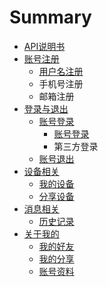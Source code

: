 # Summary

* [API说明书](README.md)
* [账号注册](deng-lu-yu-zhu-ce.md)
  * [用户名注册](deng-lu-yu-zhu-ce/zhu-ce.md)
  * 手机号注册
  * 邮箱注册
* [登录与退出](deng-lu-yu-deng-chu.md)
  * [账号登录](deng-lu-yu-deng-chu/zhang-hao-deng-lu.md)
    * [账号登录](deng-lu-yu-deng-chu/zhang-hao-deng-lu/pu-tong-deng-lu.md)
    * 第三方登录
  * [账号退出](deng-lu-yu-deng-chu/zhang-hao-tui-chu.md)
* [设备相关](she-bei-xiang-guan.md)
  * [我的设备](she-bei-xiang-guan/wo-de-she-bei.md)
  * [分享设备](she-bei-xiang-guan/fen-xiang-she-bei.md)
* [消息相关](xiao-xi-xiang-guan.md)
  * [历史记录](xiao-xi-xiang-guan/li-shi-ji-lu.md)
* [关于我的](guan-yu-wo-de.md)
  * [我的好友](guan-yu-wo-de/wo-de-hao-you.md)
  * [我的分享](guan-yu-wo-de/wo-de-fen-xiang.md)
  * [账号资料](guan-yu-wo-de/zhang-hao-zi-liao.md)

